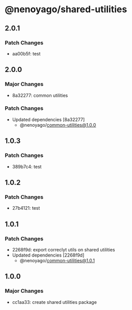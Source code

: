 # @nenoyago/shared-utilities

## 2.0.1

### Patch Changes

- aa00b5f: test

## 2.0.0

### Major Changes

- 8a32277: common utilities

### Patch Changes

- Updated dependencies [8a32277]
  - @nenoyago/common-utilities@1.0.0

## 1.0.3

### Patch Changes

- 389b7c4: test

## 1.0.2

### Patch Changes

- 27b4121: test

## 1.0.1

### Patch Changes

- 2268f9d: export correclyt utils on shared utilities
- Updated dependencies [2268f9d]
  - @nenoyago/common-utilities@1.0.1

## 1.0.0

### Major Changes

- cc1aa33: create shared utilities package
